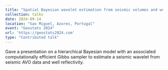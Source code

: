 ```yaml
---
title: "Spatial Bayesian wavelet estimation from seismic volumes and well data."
collection: talks
date: 2024-09-14
location: "Sao Miguel, Azores, Portugal"
event: "Geostats 2024"
url: 'https://geostats2024.com'
type: "Contributed talk"
---
```


Gave a presentation on a hierarchical Bayesian model with an associated computationally efficient Gibbs sampler to estimate a seismic wavelet from seismic AVO data and well reflectivity.

